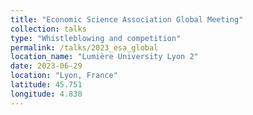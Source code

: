 ```yaml
---
title: "Economic Science Association Global Meeting"
collection: talks
type: "Whistleblowing and competition"
permalink: /talks/2023_esa_global
location_name: "Lumière University Lyon 2"
date: 2023-06-29
location: "Lyon, France"
latitude: 45.751
longitude: 4.838
---
```


